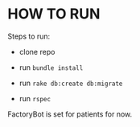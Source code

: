 # HOW TO RUN

Steps to run:

* clone repo

* run `bundle install`

* run `rake db:create db:migrate`

* run `rspec`

FactoryBot is set for patients for now.
